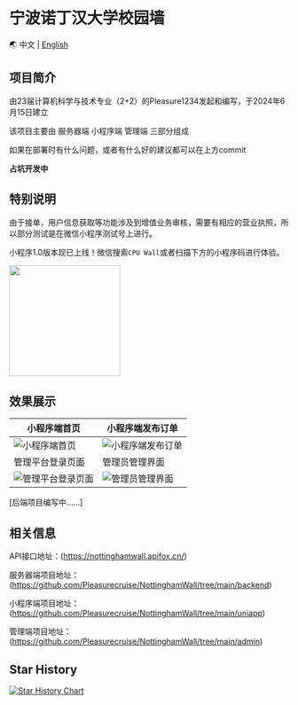 # 宁波诺丁汉大学校园墙
🌏 中文 | [English](/README_en.md)

## 项目简介

由23届计算机科学与技术专业（2+2）的Pleasure1234发起和编写，于2024年6月15日建立

该项目主要由 服务器端 小程序端 管理端 三部分组成

如果在部署时有什么问题，或者有什么好的建议都可以在上方commit

**占坑开发中**

## 特别说明

由于接单，用户信息获取等功能涉及到增值业务审核，需要有相应的营业执照，所以部分测试是在微信小程序测试号上进行。

小程序1.0版本现已上线！微信搜索`CPU Wall`或者扫描下方的小程序码进行体验。

<img width="200" src="https://github.com/user-attachments/assets/16cfc02c-7306-40fc-b44f-1627695edaa3">

## 效果展示

| 小程序端首页 | 小程序端发布订单 |
|-------|-------|
| ![小程序端首页](https://github.com/user-attachments/assets/26226271-e5d5-41cd-86db-7693ec98581a) | ![小程序端发布订单](https://github.com/user-attachments/assets/0603ce25-48a6-4672-92a8-5a7a51f0c320) |
| 管理平台登录页面 | 管理员管理界面 |
| ![管理平台登录页面](https://github.com/user-attachments/assets/5e093f4a-4490-43b6-89ad-54dd0eab8289) | ![管理员管理界面](https://github.com/user-attachments/assets/13446b39-4e5f-4cb8-8718-7dbf7fadd7e3) |

[后端项目编写中......]

## 相关信息

API接口地址：(https://nottinghamwall.apifox.cn/)

服务器端项目地址：(https://github.com/Pleasurecruise/NottinghamWall/tree/main/backend)

小程序端项目地址：(https://github.com/Pleasurecruise/NottinghamWall/tree/main/uniapp)

管理端项目地址：(https://github.com/Pleasurecruise/NottinghamWall/tree/main/admin)

## Star History

[![Star History Chart](https://api.star-history.com/svg?repos=CompPsyUnion/NottinghamWall&type=Date)](https://star-history.com/#CompPsyUnion/NottinghamWall&Date)

